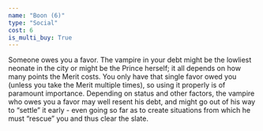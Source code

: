 ```yaml
---
name: "Boon (6)"
type: "Social"
cost: 6
is_multi_buy: True
---
```


Someone owes you a favor. The vampire in your debt might be the lowliest neonate in the city or might be the Prince herself; it all depends on how many points the Merit costs. You only have that single favor owed you (unless you take the Merit multiple times), so using it properly is of paramount importance. Depending on status and other factors, the vampire who owes you a favor may well resent his debt, and might go out of his way to “settle” it early - even going so far as to create situations from which he must “rescue” you and thus clear the slate.